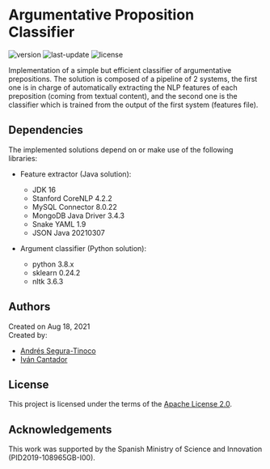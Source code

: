 # Argumentative Proposition Classifier
![version](https://img.shields.io/badge/version-0.6-blue)
![last-update](https://img.shields.io/badge/last_update-1/17/2022-orange)
![license](https://img.shields.io/badge/license-Apache_2.0-brightgreen)

Implementation of a simple but efficient classifier of argumentative prepositions. The solution is composed of a pipeline of 2 systems, the first one is in charge of automatically extracting the NLP features of each preposition (coming from textual content), and the second one is the classifier which is trained from the output of the first system (features file).

## Dependencies
The implemented solutions depend on or make use of the following libraries:

- Feature extractor (Java solution):
  - JDK 16
  - Stanford CoreNLP 4.2.2
  - MySQL Connector 8.0.22
  - MongoDB Java Driver 3.4.3
  - Snake YAML 1.9
  - JSON Java 20210307

- Argument classifier (Python solution):
  - python 3.8.x
  - sklearn 0.24.2
  - nltk 3.6.3

## Authors
Created on Aug 18, 2021  
Created by:
- <a href="https://github.com/ansegura7" target="_blank">Andrés Segura-Tinoco</a>
- <a href="http://arantxa.ii.uam.es/~cantador/" target="_blank">Iv&aacute;n Cantador</a>

## License
This project is licensed under the terms of the <a href="https://github.com/argrecsys/arg-classifier/blob/main/LICENSE">Apache License 2.0</a>.

## Acknowledgements
This work was supported by the Spanish Ministry of Science and Innovation (PID2019-108965GB-I00).
